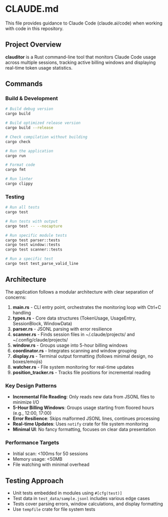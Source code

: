 # CLAUDE.md

This file provides guidance to Claude Code (claude.ai/code) when working with code in this repository.

## Project Overview

**clauditor** is a Rust command-line tool that monitors Claude Code usage across multiple sessions, tracking active billing windows and displaying real-time token usage statistics.

## Commands

### Build & Development
```bash
# Build debug version
cargo build

# Build optimized release version
cargo build --release

# Check compilation without building
cargo check

# Run the application
cargo run

# Format code
cargo fmt

# Run linter
cargo clippy
```

### Testing
```bash
# Run all tests
cargo test

# Run tests with output
cargo test -- --nocapture

# Run specific module tests
cargo test parser::tests
cargo test window::tests
cargo test scanner::tests

# Run a specific test
cargo test test_parse_valid_line
```

## Architecture

The application follows a modular architecture with clear separation of concerns:

1. **main.rs** - CLI entry point, orchestrates the monitoring loop with Ctrl+C handling
2. **types.rs** - Core data structures (TokenUsage, UsageEntry, SessionBlock, WindowData)
3. **parser.rs** - JSONL parsing with error resilience
4. **scanner.rs** - Finds session files in ~/.claude/projects/ and ~/.config/claude/projects/
5. **window.rs** - Groups usage into 5-hour billing windows
6. **coordinator.rs** - Integrates scanning and window grouping
7. **display.rs** - Terminal output formatting (follows minimal design, no boxes/emojis)
8. **watcher.rs** - File system monitoring for real-time updates
9. **position_tracker.rs** - Tracks file positions for incremental reading

### Key Design Patterns

- **Incremental File Reading**: Only reads new data from JSONL files to minimize I/O
- **5-Hour Billing Windows**: Groups usage starting from floored hours (e.g., 12:00, 17:00)
- **Error Resilience**: Skips malformed JSONL lines, continues processing
- **Real-time Updates**: Uses `notify` crate for file system monitoring
- **Minimal UI**: No fancy formatting, focuses on clear data presentation

### Performance Targets

- Initial scan: <100ms for 50 sessions
- Memory usage: <50MB
- File watching with minimal overhead

## Testing Approach

- Unit tests embedded in modules using `#[cfg(test)]`
- Test data in `test_data/sample.jsonl` includes various edge cases
- Tests cover parsing errors, window calculations, and display formatting
- Use `tempfile` crate for file system tests